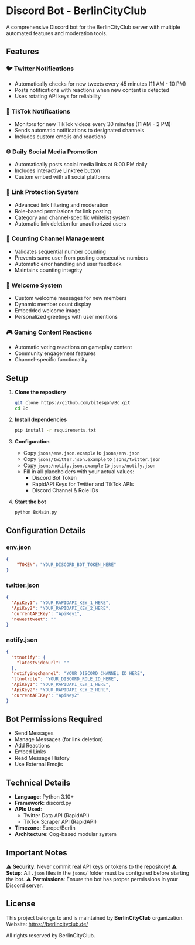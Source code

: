 # Discord Bot - BerlinCityClub

A comprehensive Discord bot for the BerlinCityClub server with multiple automated features and moderation tools.

## Features

### 🐦 **Twitter Notifications**
- Automatically checks for new tweets every 45 minutes (11 AM - 10 PM)
- Posts notifications with reactions when new content is detected
- Uses rotating API keys for reliability

### 📱 **TikTok Notifications** 
- Monitors for new TikTok videos every 30 minutes (11 AM - 2 PM)
- Sends automatic notifications to designated channels
- Includes custom emojis and reactions

### 🌐 **Daily Social Media Promotion**
- Automatically posts social media links at 9:00 PM daily
- Includes interactive Linktree button
- Custom embed with all social platforms

### 🔗 **Link Protection System**
- Advanced link filtering and moderation
- Role-based permissions for link posting
- Category and channel-specific whitelist system
- Automatic link deletion for unauthorized users

### 🔢 **Counting Channel Management**
- Validates sequential number counting
- Prevents same user from posting consecutive numbers
- Automatic error handling and user feedback
- Maintains counting integrity

### 👋 **Welcome System**
- Custom welcome messages for new members
- Dynamic member count display
- Embedded welcome image
- Personalized greetings with user mentions

### 🎮 **Gaming Content Reactions**
- Automatic voting reactions on gameplay content
- Community engagement features
- Channel-specific functionality

## Setup

1. **Clone the repository**
   ```bash
   git clone https://github.com/bitesgah/Bc.git
   cd Bc
   ```

2. **Install dependencies**
   ```bash
   pip install -r requirements.txt
   ```

3. **Configuration**
   - Copy `jsons/env.json.example` to `jsons/env.json`
   - Copy `jsons/twitter.json.example` to `jsons/twitter.json`
   - Copy `jsons/notify.json.example` to `jsons/notify.json`
   - Fill in all placeholders with your actual values:
     - Discord Bot Token
     - RapidAPI Keys for Twitter and TikTok APIs
     - Discord Channel & Role IDs

4. **Start the bot**
   ```bash
   python BcMain.py
   ```

## Configuration Details

### env.json
```json
{
    "TOKEN": "YOUR_DISCORD_BOT_TOKEN_HERE"
}
```

### twitter.json
```json
{
  "ApiKey1": "YOUR_RAPIDAPI_KEY_1_HERE",
  "ApiKey2": "YOUR_RAPIDAPI_KEY_2_HERE",
  "currentAPIKey": "ApiKey1",
  "newesttweet": ""
}
```

### notify.json
```json
{
  "ttnotify": {
    "latestvideourl": ""
  },
  "notifyingchannel": "YOUR_DISCORD_CHANNEL_ID_HERE",
  "ttnotrole": "YOUR_DISCORD_ROLE_ID_HERE",
  "ApiKey1": "YOUR_RAPIDAPI_KEY_1_HERE",
  "ApiKey2": "YOUR_RAPIDAPI_KEY_2_HERE",
  "currentAPIKey": "ApiKey2"
}
```

## Bot Permissions Required

- Send Messages
- Manage Messages (for link deletion)
- Add Reactions
- Embed Links
- Read Message History
- Use External Emojis

## Technical Details

- **Language**: Python 3.10+
- **Framework**: discord.py
- **APIs Used**: 
  - Twitter Data API (RapidAPI)
  - TikTok Scraper API (RapidAPI)
- **Timezone**: Europe/Berlin
- **Architecture**: Cog-based modular system

## Important Notes

⚠️ **Security**: Never commit real API keys or tokens to the repository!
⚠️ **Setup**: All `.json` files in the `jsons/` folder must be configured before starting the bot.
⚠️ **Permissions**: Ensure the bot has proper permissions in your Discord server.

## License

This project belongs to and is maintained by **BerlinCityClub** organization.
Website: https://berlincityclub.de/

All rights reserved by BerlinCityClub.
